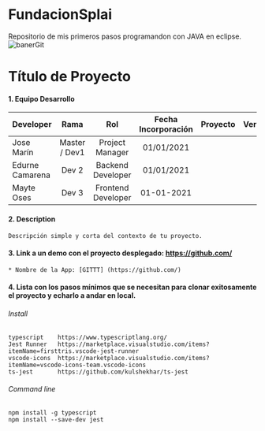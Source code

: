 # FundacionSplai
Repositorio de mis primeros pasos programandon con JAVA en eclipse.
![banerGit](https://user-images.githubusercontent.com/16636086/106938115-ded34680-671e-11eb-8de4-35fd6d00868a.png)

# Título de Proyecto

#### 1. Equipo Desarrollo 

| Developer | Rama | Rol | Fecha Incorporación | Proyecto | Versión |
| --- | :---:  | :---:  | :---:  | :---: | :---:  |
| Jose Marín | Master / Dev1 | Project Manager | 01/01/2021 |   |   |
| Edurne Camarena | Dev 2 | Backend Developer| 01/01/2021 |   |   |
| Mayte Oses | Dev 3 | Frontend Developer| 01-01-2021 |   |   |

#### 2. Description
```
Descripción simple y corta del contexto de tu proyecto.
```

#### 3. Link a un demo con el proyecto desplegado: https://github.com/

```
* Nombre de la App: [GITTT] (https://github.com/)
```
#### 4. Lista con los pasos mínimos que se necesitan para clonar exitosamente el proyecto y echarlo a andar en local.

###### Install
```
typescript    https://www.typescriptlang.org/
Jest Runner   https://marketplace.visualstudio.com/items?itemName=firsttris.vscode-jest-runner
vscode-icons  https://marketplace.visualstudio.com/items?itemName=vscode-icons-team.vscode-icons
ts-jest       https://github.com/kulshekhar/ts-jest 
```
###### Command line 
```
npm install -g typescript
npm install --save-dev jest
